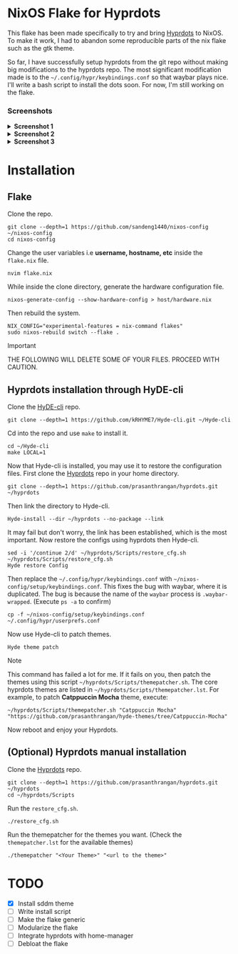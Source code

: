 # NixOS Flake for Hyprdots
This flake has been made specifically to try and bring [Hyprdots](https://github.com/prasanthrangan/hyprdots) to NixOS. To make it work, I had to abandon some reproducible parts of the nix flake such as the gtk theme. 

So far, I have successfully setup hyprdots from the git repo without making big modifications to the hyprdots repo. The most significant modification made is to the `~/.config/hypr/keybindings.conf` so that waybar plays nice. I'll write a bash script to install the dots soon. For now, I'm still working on the flake.

### Screenshots
<details>
<summary><b>Screenshot 1</b></summary>

 ![Screenshot1](https://github.com/user-attachments/assets/c08cbd70-79d8-4793-a37d-b1452dbadead)
</details>
<details>
<summary><b>Screenshot 2</b></summary>
 
 ![Screenshot2](https://github.com/user-attachments/assets/a2a4af8e-dd90-40c4-b187-b8dedbf971bb)
</details>
<details>
<summary><b>Screenshot 3</b></summary>
 
 ![Screenshot3](https://github.com/user-attachments/assets/972bd91d-8fdc-4b72-a905-5893603cf09c)
</details>

# Installation
## Flake
Clone the repo.
```
git clone --depth=1 https://github.com/sandeng1440/nixos-config ~/nixos-config
cd nixos-config
```

Change the user variables i.e **username, hostname, etc** inside the `flake.nix` file.
```
nvim flake.nix
```
While inside the clone directory,
generate the hardware configuration file.
```
nixos-generate-config --show-hardware-config > host/hardware.nix
```
Then rebuild the system.
```
NIX_CONFIG="experimental-features = nix-command flakes" 
sudo nixos-rebuild switch --flake .
```


> [!IMPORTANT]
> THE FOLLOWING WILL DELETE SOME OF YOUR FILES. PROCEED WITH CAUTION. 

## Hyprdots installation through HyDE-cli
Clone the [HyDE-cli](https://github.com/kRHYME7/Hyde-cli) repo.
```
git clone --depth=1 https://github.com/kRHYME7/Hyde-cli.git ~/Hyde-cli
```
Cd into the repo and use `make` to install it.
```
cd ~/Hyde-cli
make LOCAL=1
```
Now that Hyde-cli is installed, you may use it to restore the configuration files.
First clone the [Hyprdots](https://github.com/prasanthrangan/hyprdots) repo in your home directory.
```
git clone --depth=1 https://github.com/prasanthrangan/hyprdots.git ~/hyprdots
```
Then link the directory to Hyde-cli.
```
Hyde-install --dir ~/hyprdots --no-package --link
```
It may fail but don't worry, the link has been established, which is the most important.
Now restore the configs using hyprdots then Hyde-cli.
```
sed -i '/continue 2/d' ~/hyprdots/Scripts/restore_cfg.sh
~/hyprdots/Scripts/restore_cfg.sh
Hyde restore Config
```
Then replace the `~/.config/hypr/keybindings.conf` with `~/nixos-config/setup/keybindings.conf`. This fixes the bug with waybar, where it is duplicated. The bug is because the name of the `waybar` process is `.waybar-wrapped`. (Execute `ps -a` to confirm)
```
cp -f ~/nixos-config/setup/keybindings.conf ~/.config/hypr/userprefs.conf
```
Now use Hyde-cli to patch themes.
```
Hyde theme patch
```
 
> [!NOTE]
> This command has failed a lot for me. If it fails on you, then patch the themes using this script `~/hyprdots/Scripts/themepatcher.sh`. The core hyprdots themes are listed in `~/hyprdots/Scripts/themepatcher.lst`.
> For example, to patch **Catppuccin Mocha** theme, execute:
> ```
> ~/hyprdots/Scripts/themepatcher.sh "Catppuccin Mocha" "https://github.com/prasanthrangan/hyde-themes/tree/Catppuccin-Mocha"
> ```
 
Now reboot and enjoy your Hyprdots.

## (Optional) Hyprdots manual installation 
Clone the [Hyprdots](https://github.com/prasanthrangan/hyprdots) repo.
```
git clone --depth=1 https://github.com/prasanthrangan/hyprdots.git ~/hyprdots
cd ~/hyprdots/Scripts
```
Run the `restore_cfg.sh`.
```
./restore_cfg.sh
```
Run the themepatcher for the themes you want. (Check the `themepatcher.lst` for the available themes)
```
./themepatcher "<Your Theme>" "<url to the theme>"
```

# TODO
- [X] Install sddm theme
- [ ] Write install script
- [ ] Make the flake generic
- [ ] Modularize the flake
- [ ] Integrate hyprdots with home-manager
- [ ] Debloat the flake
